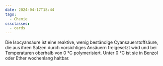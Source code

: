 ```yaml
---
date: 2024-04-17T18:44
tags:
  - Chemie
cssclasses:
  - cards
---
```

Die Isocyansäure ist eine reaktive, wenig beständige Cyansauerstoffsäure, die aus ihren Salzen durch vorsichtiges Ansäuern freigesetzt wird und bei Temperaturen oberhalb von 0 °C polymerisiert. Unter 0 °C ist sie in Benzol oder Ether wochenlang haltbar.


